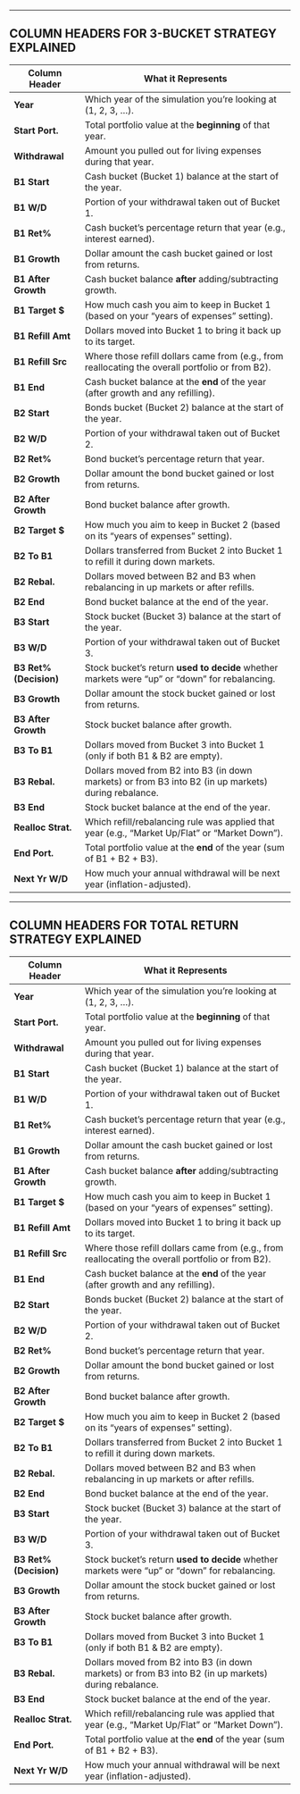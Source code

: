 -----------------------------------------------
COLUMN HEADERS FOR 3-BUCKET STRATEGY EXPLAINED
-----------------------------------------------

| Column Header          | What it Represents                                                                                   |
| ---------------------- | ---------------------------------------------------------------------------------------------------- |
| **Year**               | Which year of the simulation you’re looking at (1, 2, 3, …).                                         |
| **Start Port.**        | Total portfolio value at the **beginning** of that year.                                             |
| **Withdrawal**         | Amount you pulled out for living expenses during that year.                                          |
| **B1 Start**           | Cash bucket (Bucket 1) balance at the start of the year.                                             |
| **B1 W/D**             | Portion of your withdrawal taken out of Bucket 1.                                                    |
| **B1 Ret%**            | Cash bucket’s percentage return that year (e.g., interest earned).                                   |
| **B1 Growth**          | Dollar amount the cash bucket gained or lost from returns.                                           |
| **B1 After Growth**    | Cash bucket balance **after** adding/subtracting growth.                                             |
| **B1 Target \$**       | How much cash you aim to keep in Bucket 1 (based on your “years of expenses” setting).               |
| **B1 Refill Amt**      | Dollars moved into Bucket 1 to bring it back up to its target.                                       |
| **B1 Refill Src**      | Where those refill dollars came from (e.g., from reallocating the overall portfolio or from B2).     |
| **B1 End**             | Cash bucket balance at the **end** of the year (after growth and any refilling).                     |
| **B2 Start**           | Bonds bucket (Bucket 2) balance at the start of the year.                                            |
| **B2 W/D**             | Portion of your withdrawal taken out of Bucket 2.                                                    |
| **B2 Ret%**            | Bond bucket’s percentage return that year.                                                           |
| **B2 Growth**          | Dollar amount the bond bucket gained or lost from returns.                                           |
| **B2 After Growth**    | Bond bucket balance after growth.                                                                    |
| **B2 Target \$**       | How much you aim to keep in Bucket 2 (based on its “years of expenses” setting).                     |
| **B2 To B1**           | Dollars transferred from Bucket 2 into Bucket 1 to refill it during down markets.                    |
| **B2 Rebal.**          | Dollars moved between B2 and B3 when rebalancing in up markets or after refills.                     |
| **B2 End**             | Bond bucket balance at the end of the year.                                                          |
| **B3 Start**           | Stock bucket (Bucket 3) balance at the start of the year.                                            |
| **B3 W/D**             | Portion of your withdrawal taken out of Bucket 3.                                                    |
| **B3 Ret% (Decision)** | Stock bucket’s return **used to decide** whether markets were “up” or “down” for rebalancing.        |
| **B3 Growth**          | Dollar amount the stock bucket gained or lost from returns.                                          |
| **B3 After Growth**    | Stock bucket balance after growth.                                                                   |
| **B3 To B1**           | Dollars moved from Bucket 3 into Bucket 1 (only if both B1 & B2 are empty).                          |
| **B3 Rebal.**          | Dollars moved from B2 into B3 (in down markets) or from B3 into B2 (in up markets) during rebalance. |
| **B3 End**             | Stock bucket balance at the end of the year.                                                         |
| **Realloc Strat.**     | Which refill/rebalancing rule was applied that year (e.g., “Market Up/Flat” or “Market Down”).       |
| **End Port.**          | Total portfolio value at the **end** of the year (sum of B1 + B2 + B3).                              |
| **Next Yr W/D**        | How much your annual withdrawal will be next year (inflation-adjusted).                              |


----------------------------------------------------
COLUMN HEADERS FOR TOTAL RETURN STRATEGY EXPLAINED
----------------------------------------------------

| Column Header          | What it Represents                                                                                   |
| ---------------------- | ---------------------------------------------------------------------------------------------------- |
| **Year**               | Which year of the simulation you’re looking at (1, 2, 3, …).                                         |
| **Start Port.**        | Total portfolio value at the **beginning** of that year.                                             |
| **Withdrawal**         | Amount you pulled out for living expenses during that year.                                          |
| **B1 Start**           | Cash bucket (Bucket 1) balance at the start of the year.                                             |
| **B1 W/D**             | Portion of your withdrawal taken out of Bucket 1.                                                    |
| **B1 Ret%**            | Cash bucket’s percentage return that year (e.g., interest earned).                                   |
| **B1 Growth**          | Dollar amount the cash bucket gained or lost from returns.                                           |
| **B1 After Growth**    | Cash bucket balance **after** adding/subtracting growth.                                             |
| **B1 Target \$**       | How much cash you aim to keep in Bucket 1 (based on your “years of expenses” setting).               |
| **B1 Refill Amt**      | Dollars moved into Bucket 1 to bring it back up to its target.                                       |
| **B1 Refill Src**      | Where those refill dollars came from (e.g., from reallocating the overall portfolio or from B2).     |
| **B1 End**             | Cash bucket balance at the **end** of the year (after growth and any refilling).                     |
| **B2 Start**           | Bonds bucket (Bucket 2) balance at the start of the year.                                            |
| **B2 W/D**             | Portion of your withdrawal taken out of Bucket 2.                                                    |
| **B2 Ret%**            | Bond bucket’s percentage return that year.                                                           |
| **B2 Growth**          | Dollar amount the bond bucket gained or lost from returns.                                           |
| **B2 After Growth**    | Bond bucket balance after growth.                                                                    |
| **B2 Target \$**       | How much you aim to keep in Bucket 2 (based on its “years of expenses” setting).                     |
| **B2 To B1**           | Dollars transferred from Bucket 2 into Bucket 1 to refill it during down markets.                    |
| **B2 Rebal.**          | Dollars moved between B2 and B3 when rebalancing in up markets or after refills.                     |
| **B2 End**             | Bond bucket balance at the end of the year.                                                          |
| **B3 Start**           | Stock bucket (Bucket 3) balance at the start of the year.                                            |
| **B3 W/D**             | Portion of your withdrawal taken out of Bucket 3.                                                    |
| **B3 Ret% (Decision)** | Stock bucket’s return **used to decide** whether markets were “up” or “down” for rebalancing.        |
| **B3 Growth**          | Dollar amount the stock bucket gained or lost from returns.                                          |
| **B3 After Growth**    | Stock bucket balance after growth.                                                                   |
| **B3 To B1**           | Dollars moved from Bucket 3 into Bucket 1 (only if both B1 & B2 are empty).                          |
| **B3 Rebal.**          | Dollars moved from B2 into B3 (in down markets) or from B3 into B2 (in up markets) during rebalance. |
| **B3 End**             | Stock bucket balance at the end of the year.                                                         |
| **Realloc Strat.**     | Which refill/rebalancing rule was applied that year (e.g., “Market Up/Flat” or “Market Down”).       |
| **End Port.**          | Total portfolio value at the **end** of the year (sum of B1 + B2 + B3).                              |
| **Next Yr W/D**        | How much your annual withdrawal will be next year (inflation-adjusted).                              |
